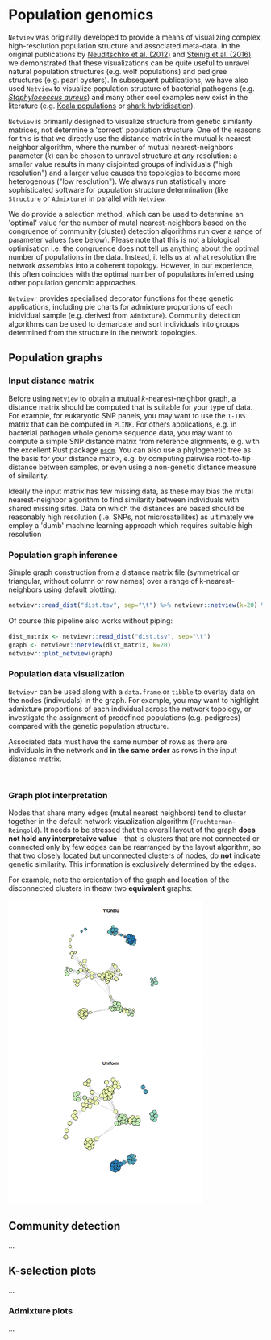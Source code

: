 # Population genomics
`Netview` was originally developed to provide a means of visualizing complex, high-resolution population structure and associated meta-data. In the original publications by [Neuditschko et al. (2012)]() and [Steinig et al. (2016)]() we demonstrated that these visualizations can be quite useful to unravel natural population structures (e.g. wolf populations) and pedigree structures (e.g. pearl oysters). In subsequent publications, we have also used `Netview` to visualize population structure of bacterial pathogens (e.g. [*Staphylococcus aureus*]()) and many other cool examples now exist in the literature (e.g. [Koala populations](https://doi.org/10.1007/s10592-015-0784-3) or [shark hybridisation](https://doi.org/10.1007/s10592-017-0967-1)).

`Netview` is primarily designed to visualize structure from genetic similarity matrices, not determine a 'correct' population structure. One of the reasons for this is that we directly use the distance matrix in the mutual k-nearest-neighbor algorithm, where the number of mutual nearest-neighbors parameter (*k*) can be chosen to unravel structure at *any* resolution: a smaller value results in many disjointed groups of individuals ("high resolution") and a larger value causes the topologies to become more heterogenous ("low resolution"). We always run statistically more sophisticated software for population structure determination (like `Structure` or `Admixture`) in parallel with `Netview`. 

We do provide a selection method, which can be used to determine an 'optimal' value for the number of mutal nearest-neighbors based on the congruence of community (cluster) detection algorithms run over a range of parameter values (see below). Please note that this is not a biological optimisation i.e. the congruence does not tell us anything about the optimal number of populations in the data. Instead, it tells us at what resolution the network *assembles* into a coherent topology. However, in our experience, this often coincides with the optimal number of populations inferred using other population genomic approaches. 

`Netviewr` provides specialised decorator functions for these genetic applications, including pie charts for admixture proportions of each inidvidual sample (e.g. derived from `Admixture`). Community detection algorithms can be used to demarcate and sort individuals into groups determined from the structure in the network topologies.

## Population graphs

### Input distance matrix

Before using `Netview` to obtain a mutual *k*-nearest-neighbor graph, a distance matrix should be computed that is suitable for your type of data. For example, for eukaryotic SNP panels, you may want to use the `1-IBS` matrix that can be computed in `PLINK`. For others applications, e.g. in bacterial pathogen whole genome sequence data, you may want to compute a simple SNP distance matrix from reference alignments, e.g. with the excellent Rust package [`psdm`](https://github.com/mbhall88/psdm). You can also use a phylogenetic tree as the basis for your distance matrix, e.g. by computing pairwise root-to-tip distance between samples, or even using a non-genetic distance measure of similarity.

Ideally the input matrix has few missing data, as these may bias the mutal nearest-neighbor algorithm to find similarity between individuals with shared missing sites. Data on which the distances are based should be reasonably high resolution (i.e. SNPs, not microsatellites) as ultimately we employ a 'dumb' machine learning approach which requires suitable high resolution 

### Population graph inference

Simple graph construction from a distance matrix file (symmetrical or triangular, without column or row names) over a range of k-nearest-neighbors using default plotting:

```r
netviewr::read_dist("dist.tsv", sep="\t") %>% netviewr::netview(k=20) %>% netviewr::plot_netview()
```

Of course this pipeline also works without piping:

```r
dist_matrix <- netviewr::read_dist("dist.tsv", sep="\t")
graph <- netviewr::netview(dist_matrix, k=20)
netviewr::plot_netview(graph)
```

### Population data visualization

`Netviewr` can be used along with a `data.frame` or `tibble` to overlay data on the nodes (indivudals) in the graph. For example, you may want to highlight admixture proportions of each individual across the network topology, or investigate the assignment of predefined populations (e.g. pedigrees) compared with the genetic population structure.

Associated data must have the same number of rows as there are individuals in the network and **in the same order** as rows in the input distance matrix.

```r



```


### Graph plot interpretation

Nodes that share many edges (mutal nearest neighbors) tend to cluster together in the default network visualization algorithm (`Fruchterman-Reingold`). It needs to be stressed that the overall layout of the graph **does not hold any interpretaive value** - that is clusters that are not connected or connected only by few edges can be rearranged by the layout algorithm, so that two closely located but unconnected clusters of nodes, do **not** indicate genetic similarity. This information is exclusively determined by the edges.

For example, note the oreientation of the graph and location of the disconnected clusters in theaw two **equivalent** graphs:

<img src='../man/plots/color_1.png' height="300" /> <img src='../man/plots/size_1.png' height="300" /> 

## Community detection

...

## K-selection plots

...

### Admixture plots

...
